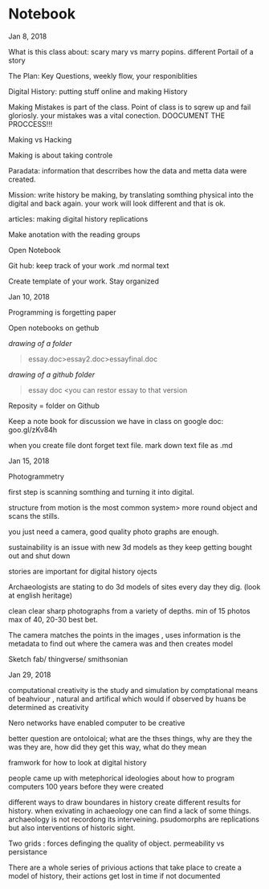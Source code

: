 # Notebook
Jan 8, 2018

What is this class about: scary mary vs marry popins. 
different Portail of a story

The Plan: Key Questions, weekly flow, your responiblities 

Digital History: putting stuff online and making History

Making Mistakes is part of the class.  Point of class is to sqrew up and fail gloriosly.  your mistakes was a vital conection.  DOOCUMENT THE PROCCESS!!!

Making vs Hacking 

Making is about taking controle 

Paradata: information that descrribes how the data and metta data were created.

Mission: write history be making, by translating somthing physical into the digital and back again.  your work will look different and that is ok.

articles: making digital history replications

Make anotation with the reading groups 

Open Notebook

Git hub: keep track of your work 
.md normal text

Create template of your work. 
Stay organized 


Jan 10, 2018

Programming is forgetting paper

Open notebooks on gethub

*drawing of a folder*
>essay.doc>essay2.doc>essayfinal.doc


*drawing of a github folder*
>essay doc <you can restor essay to that version


Reposity = folder on Github

Keep a note book for discussion we have in class on google doc: goo.gl/zKv84h

when you create file dont forget text file.
mark down text file as .md


Jan 15, 2018

Photogrammetry

first step is scanning somthing and turning it into digital.  

structure from motion is the most common system> more round object and scans the stills.

you just need a camera, good quality photo graphs are enough.

sustainability is an issue with new 3d models as they keep getting bought out and shut down

stories are important for digital history ojects 

Archaeologists are stating to do 3d models of sites every day they dig.  (look at english heritage)

clean clear sharp photographs from a variety of depths.  min of 15 photos max of 40, 20-30 best bet.

The camera matches the points in the images , uses information is the metadata to find out where the camera was and then creates model

Sketch fab/ thingverse/ smithsonian


Jan 29, 2018

computational creativity is the study and simulation by comptational means of beahviour , natural and artifical which would if observed by huans be determined as creativity 

Nero networks have enabled computer to be creative

better question are ontoloical; what are the thses things, why are they the was they are, how did they get this way, what do they mean

framwork for how to look at digital history

people came up with metephorical ideologies about how to program computers 100 years before they were created

different ways to draw boundares in history create different results for history.  when exivating in achaeology one can find a lack of some things. archaeology is not recordong its interveining. psudomorphs are replications but also interventions of historic sight.


Two grids : forces definging the quality of object.  permeability vs persistance

There are a whole series of privious actions that take place to create a model of history, their actions get lost in time if not documented 





